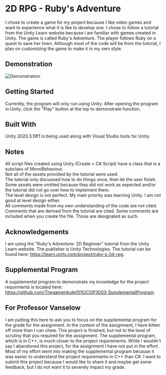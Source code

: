 # 2D RPG - Ruby's Adventure

I chose to create a game for my project because I like video games and want to experience what it is like to develop one.
I chose to follow a tutorial from the Unity Learn website because I am familiar with games created in Unity.
The game is called Ruby's Adventure. The player follows Ruby on a quest to save her town.
Although most of the code will be from the tutorial, I plan on customizing the game to make it in my own style.

## Demonstration
![Demonstration](docs/gamedemonstration.gif)

## Getting Started
Currently, the program will only run using Unity. After opening the program in Unity, click the "Play" button at the top to demonstrate function.

## Built With
Unity 2020.3.19f1 is being used along with Visual Studio tools for Unity.

## Notes
All script files created using Unity (Create > C# Script) have a class that is a subclass of MonoBehaviour.
<br /> Not all of the assets provided by the tutorial were used.
<br /> The tutorial only discussed how to do things once, then let the user finish.
<br /> Some assets were omitted because they did not work as expected and/or the tutorial did not go over how to implement them.
<br /> The level design is not perfect. My main priority was learning Unity. I am not good at level design either.
<br /> All comments made from my own understanding of the code are not cited. Comments that are derived from the tutorial are cited. Some comments are included when you create the file. Those are designated as such.

## Acknowledgements
I am using the "Ruby's Adventure: 2D Beginner" tutorial from the Unity Learn website. The publisher is Unity Technologies.
The tutorial can be found here: https://learn.unity.com/project/ruby-s-2d-rpg.

## Supplemental Program
A supplemental program to demonstrate my knowledge for the project requirments is located here:
https://github.com/Thegamerdude1010/COP3003-SupplementalProgram.

## For Professor Vanselow
I am putting this here to ask you to focus on the supplemental program for the grade for the assignment. In the context of the assignment, I have bitten off more than I can chew. This project is finished, but not to the level of scrutiny that you required for the assignment. The supplemental program, which is in C++, is much closer to the project requirements. While I wouldn't say I abandoned this project, for the assignment I have not put in the effort. Most of my effort went into making the supplemental program because it was easier to understand the project requirements in C++ than C#. I want to submit this project because I would like to share it and maybe get some feedback, but I do not want it to severely impact my grade.

